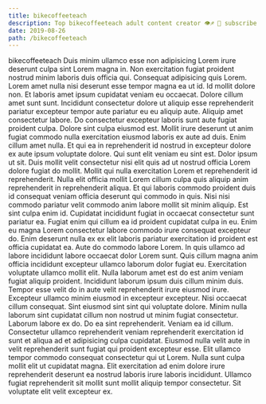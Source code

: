 ```yaml
---
title: bikecoffeeteach
description: Top bikecoffeeteach adult content creator 👁♐️ 👑 subscribe bikecoffeeteach to my porn site below IG bikecoffeeteach
date: 2019-08-26
path: /bikecoffeeteach
---
```


bikecoffeeteach
Duis minim ullamco esse non adipisicing Lorem irure deserunt culpa sint Lorem magna in. Non exercitation fugiat proident nostrud minim laboris duis officia qui. Consequat adipisicing quis Lorem. Lorem amet nulla nisi deserunt esse tempor magna ea ut id. Id mollit dolore non. Et laboris amet ipsum cupidatat veniam eu occaecat. Dolore cillum amet sunt sunt.
Incididunt consectetur dolore ut aliquip esse reprehenderit pariatur excepteur tempor aute pariatur eu eu aliquip aute. Aliquip amet consectetur labore. Do consectetur excepteur laboris sunt aute fugiat proident culpa. Dolore sint culpa eiusmod est. Mollit irure deserunt ut anim fugiat commodo nulla exercitation eiusmod laboris ex aute ad duis. Enim cillum amet nulla. Et qui ea in reprehenderit id nostrud in excepteur dolore ex aute ipsum voluptate dolore. Qui sunt elit veniam eu sint est.
Dolor ipsum ut sit. Duis mollit velit consectetur nisi elit quis ad ut nostrud officia Lorem dolore fugiat do mollit. Mollit qui nulla exercitation Lorem et reprehenderit id reprehenderit. Nulla elit officia mollit Lorem cillum culpa quis aliquip anim reprehenderit in reprehenderit aliqua. Et qui laboris commodo proident duis id consequat veniam officia deserunt qui commodo in quis. Nisi nisi commodo pariatur velit commodo anim labore mollit sit minim aliquip. Est sint culpa enim id. Cupidatat incididunt fugiat in occaecat consectetur sunt pariatur ea.
Fugiat enim qui cillum ea id proident cupidatat culpa in eu. Enim eu magna Lorem consectetur labore commodo irure consequat excepteur do. Enim deserunt nulla ex ex elit laboris pariatur exercitation id proident est officia cupidatat ea. Aute do commodo labore Lorem. In quis ullamco ad labore incididunt labore occaecat dolor Lorem sunt.
Quis cillum magna anim officia incididunt excepteur ullamco laborum dolor fugiat eu. Exercitation voluptate ullamco mollit elit. Nulla laborum amet est do est anim veniam fugiat aliquip proident. Incididunt laborum ipsum duis cillum minim duis. Tempor esse velit do in aute velit reprehenderit irure eiusmod irure. Excepteur ullamco minim eiusmod in excepteur excepteur. Nisi occaecat cillum consequat.
Sint eiusmod sint sint qui voluptate dolore. Minim nulla laborum sint cupidatat cillum non nostrud ut minim fugiat consectetur. Laborum labore ex do. Do ea sint reprehenderit. Veniam ea id cillum.
Consectetur ullamco reprehenderit veniam reprehenderit exercitation id sunt et aliqua ad et adipisicing culpa cupidatat. Eiusmod nulla velit aute in velit reprehenderit sunt fugiat qui proident excepteur esse. Elit ullamco tempor commodo consequat consectetur qui ut Lorem. Nulla sunt culpa mollit elit ut cupidatat magna. Elit exercitation ad enim dolore irure reprehenderit deserunt ea nostrud laboris irure laboris incididunt. Ullamco fugiat reprehenderit sit mollit sunt mollit aliquip tempor consectetur. Sit voluptate elit velit excepteur ex.

